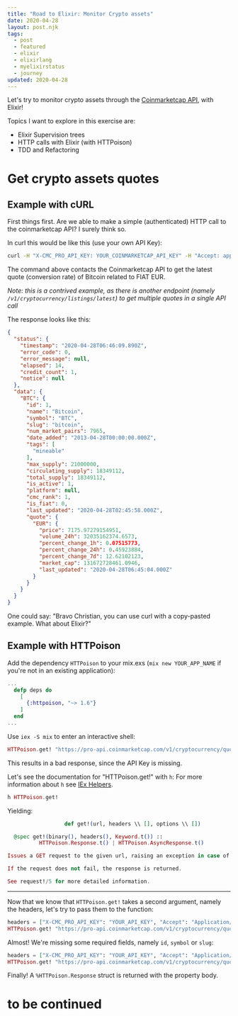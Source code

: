 ```yaml
---
title: "Road to Elixir: Monitor Crypto assets"
date: 2020-04-28
layout: post.njk
tags:
  - post
  - featured
  - elixir
  - elixirlang
  - myelixirstatus
  - journey
updated: 2020-04-28
---
```


Let's try to monitor crypto assets through the [Coinmarketcap API](https://coinmarketcap.com/), with Elixir!

Topics I want to explore in this exercise are:

- Elixir Supervision trees
- HTTP calls with Elixir (with HTTPoison)
- TDD and Refactoring

# Get crypto assets quotes

## Example with cURL

First things first. Are we able to make a simple (authenticated) HTTP call to the coinmarketcap API? I surely think so.

In curl this would be like this (use your own API Key):

```bash
curl -H "X-CMC_PRO_API_KEY: YOUR_COINMARKETCAP_API_KEY" -H "Accept: application/json" -d "symbol=BTC" -d "convert=EUR" -G https://pro-api.coinmarketcap.com/v1/cryptocurrency/quotes/latest
```

The command above contacts the Coinmarketcap API to get the latest quote (conversion rate) of Bitcoin related to FIAT EUR.

*Note: this is a contrived example, as there is another endpoint (namely `/v1/cryptocurrency/listings/latest`) to get multiple quotes in a single API call*

The response looks like this:

```json
{
  "status": {
    "timestamp": "2020-04-28T06:46:09.890Z",
    "error_code": 0,
    "error_message": null,
    "elapsed": 14,
    "credit_count": 1,
    "notice": null
  },
  "data": {
    "BTC": {
      "id": 1,
      "name": "Bitcoin",
      "symbol": "BTC",
      "slug": "bitcoin",
      "num_market_pairs": 7965,
      "date_added": "2013-04-28T00:00:00.000Z",
      "tags": [
        "mineable"
      ],
      "max_supply": 21000000,
      "circulating_supply": 18349112,
      "total_supply": 18349112,
      "is_active": 1,
      "platform": null,
      "cmc_rank": 1,
      "is_fiat": 0,
      "last_updated": "2020-04-28T02:45:58.000Z",
      "quote": {
        "EUR": {
          "price": 7175.97279154951,
          "volume_24h": 32035162374.6573,
          "percent_change_1h": 0.07515773,
          "percent_change_24h": 0.45923884,
          "percent_change_7d": 12.62102123,
          "market_cap": 131672728461.0946,
          "last_updated": "2020-04-28T06:45:04.000Z"
        }
      }
    }
  }
}
```

One could say: "Bravo Christian, you can use curl with a copy-pasted example. What about Elixir?"

## Example with HTTPoison

Add the dependency `HTTPoison` to your mix.exs (`mix new YOUR_APP_NAME` if you're not in an existing application):

```elixir
...
  defp deps do
    [
      {:httpoison, "~> 1.6"}
    ]
  end
...
```

Use `iex -S mix` to enter an interactive shell:

```elixir
HTTPoison.get! "https://pro-api.coinmarketcap.com/v1/cryptocurrency/quotes/latest"
```

This results in a bad response, since the API Key is missing.

Let's see the documentation for "HTTPoison.get!" with `h`:
For more information about `h` see [IEx Helpers](https://elixirschool.com/en/lessons/basics/iex-helpers/#h).

```elixir
h HTTPoison.get!
```

Yielding:

```elixir
                  def get!(url, headers \\ [], options \\ [])

  @spec get!(binary(), headers(), Keyword.t()) ::
          HTTPoison.Response.t() | HTTPoison.AsyncResponse.t()

Issues a GET request to the given url, raising an exception in case of failure.

If the request does not fail, the response is returned.

See request!/5 for more detailed information.
```

---

Now that we know that `HTTPoison.get!` takes a second argument, namely the headers, let's try to pass them to the function:

```elixir
headers = ["X-CMC_PRO_API_KEY": "YOUR_API_KEY", "Accept": "Application/json; Charset=utf-8"]
HTTPoison.get! "https://pro-api.coinmarketcap.com/v1/cryptocurrency/quotes/latest", headers
```

Almost! We're missing some required fields, namely `id`, `symbol` or `slug`:

```elixir
headers = ["X-CMC_PRO_API_KEY": "YOUR_API_KEY", "Accept": "Application/json; Charset=utf-8"]
HTTPoison.get! "https://pro-api.coinmarketcap.com/v1/cryptocurrency/quotes/latest?symbol=BTC&convert=EUR", headers
```

Finally! A `%HTTPoison.Response` struct is returned with the property body.



# to be continued
